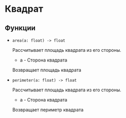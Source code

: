 # Квадрат

## Функции

- `area(a: float) -> float`

  Рассчитывает площадь квадрата из его стороны.

    - a - Сторона квадрата

  Возвращает площадь квадрата

- `perimeter(a: float) -> float`

  Рассчитывает площадь квадрата из его стороны.

    - a - Сторона квадрата

  Возвращает периметр квадрата

